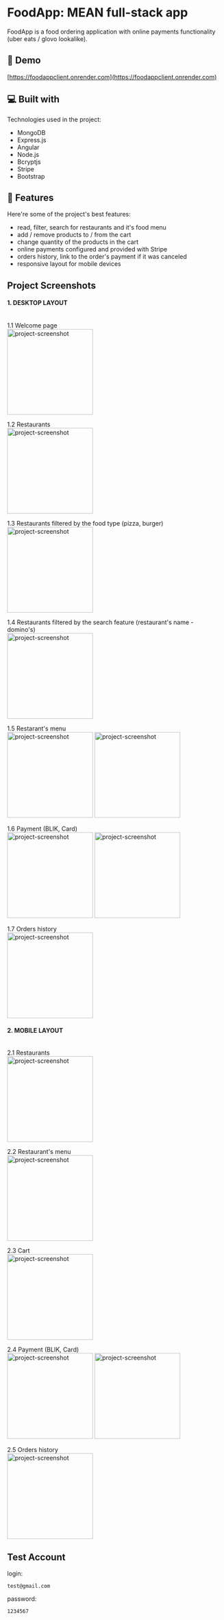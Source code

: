 <h1 id="title">FoodApp: MEAN full-stack app</h1>
<p id="description">FoodApp is a food ordering application with online payments functionality (uber eats / glovo lookalike).</p>

<h2>🚀 Demo</h2>

[https://foodappclient.onrender.com](https://foodappclient.onrender.com)

<h2>💻 Built with</h2>

Technologies used in the project:

*   MongoDB
*   Express.js
*   Angular
*   Node.js
*   Bcryptjs
*   Stripe
*   Bootstrap
  
<h2>🧐 Features</h2>

Here're some of the project's best features:

*   read, filter, search for restaurants and it's food menu
*   add / remove products to / from the cart
*   change quantity of the products in the cart
*   online payments configured and provided with Stripe
*   orders history, link to the order's payment if it was canceled
*   responsive layout for mobile devices

<h2>Project Screenshots</h2>
<h4>1. DESKTOP LAYOUT</h4> </br>
1.1 Welcome page </br>
<img src="https://github.com/m29dev/FoodAppDeploy/assets/123384597/26b0d73f-cb06-49aa-a6b7-8af381e085d0" alt="project-screenshot" height="200">

1.2 Restaurants </br>
<img src="https://github.com/m29dev/FoodAppDeploy/assets/123384597/7d064c01-ccd8-496c-80a0-087c982f98a7" alt="project-screenshot" height="200">

1.3 Restaurants filtered by the food type (pizza, burger) </br>
<img src="https://github.com/m29dev/FoodAppDeploy/assets/123384597/30fdaf44-f9bf-4153-82ab-7316716c7b25" alt="project-screenshot" height="200">

1.4 Restaurants filtered by the search feature (restaurant's name - domino's) </br>
<img src="https://github.com/m29dev/FoodAppDeploy/assets/123384597/f2852349-7e1c-42a2-a893-ae45d25844cf" alt="project-screenshot" height="200">

1.5 Restarant's menu </br>
<img src="https://github.com/m29dev/FoodAppDeploy/assets/123384597/97510cfd-4796-4f1f-9691-6cf6cd52b781" alt="project-screenshot" height="200">
<img src="https://github.com/m29dev/FoodAppDeploy/assets/123384597/0ff88f9b-aa9d-48e0-9d07-46c8ba3b0057" alt="project-screenshot" height="200">

1.6 Payment (BLIK, Card) </br>
<img src="https://github.com/m29dev/FoodAppDeploy/assets/123384597/177af801-397b-4735-8535-51072e0802c8" alt="project-screenshot" height="200">
<img src="https://github.com/m29dev/FoodAppDeploy/assets/123384597/93fe76fd-8859-48e7-8b41-819336b5eb23" alt="project-screenshot" height="200">

1.7 Orders history </br>
<img src="https://github.com/m29dev/FoodAppDeploy/assets/123384597/70cc1667-7b09-4392-a73c-1292e14a96f9" alt="project-screenshot" height="200">

<h4>2. MOBILE LAYOUT</h4> </br>
2.1 Restaurants </br>
<img src="https://github.com/m29dev/FoodAppDeploy/assets/123384597/856c2b62-45e6-4c79-b90d-1d8da33daf24" alt="project-screenshot" height="200">

2.2 Restaurant's menu </br>
<img src="https://github.com/m29dev/FoodAppDeploy/assets/123384597/57daa8a5-cc93-4743-950b-fa03a7419146" alt="project-screenshot" height="200">

2.3 Cart </br>
<img src="https://github.com/m29dev/FoodAppDeploy/assets/123384597/abff3d11-ba76-469d-a94b-bbf7b508354c" alt="project-screenshot" height="200">

2.4 Payment (BLIK, Card) </br>
<img src="https://github.com/m29dev/FoodAppDeploy/assets/123384597/72b7547d-3bb4-4d22-b1a9-da87a6bffa69" alt="project-screenshot" height="200">
<img src="https://github.com/m29dev/FoodAppDeploy/assets/123384597/650dcea4-a664-4416-a6cc-94684334b4fd" alt="project-screenshot" height="200">

2.5 Orders history </br>
<img src="https://github.com/m29dev/FoodAppDeploy/assets/123384597/37570701-8512-4614-8580-4ff7f5660a13" alt="project-screenshot" height="200">

<h2>Test Account</h2>

<p>login:</p>

```
test@gmail.com
```

<p>password:</p>

```
1234567
```


